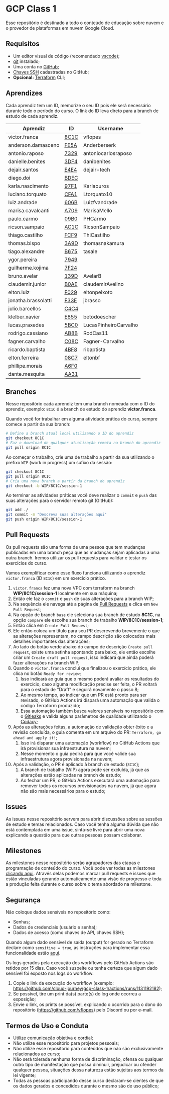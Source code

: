# GCP Class 1

Esse repositório é destinado a todo o conteúdo de educação sobre nuvem e o provedor de plataformas em nuvem Google Cloud.

## Requisitos

- Um editor visual de código (recomendado [vscode](https://code.visualstudio.com/Download));
- [git](https://git-scm.com/book/en/v2/Getting-Started-Installing-Git) instalado;
- Uma conta no [GitHub](https://github.com);
- [Chaves SSH](https://docs.github.com/pt/github/authenticating-to-github/connecting-to-github-with-ssh/adding-a-new-ssh-key-to-your-github-account) cadastradas no GitHub;
- **Opcional:** [Terraform](https://learn.hashicorp.com/tutorials/terraform/install-cli) CLI;

## Aprendizes

Cada aprendiz tem um ID, memorize o seu ID pois ele será necessário durante todo o período do curso. O link do ID leva direto para a branch de estudo de cada aprendiz.

| Aprendiz            | ID                                                             | Username              |
| ------------------- | -------------------------------------------------------------- | --------------------- |
| victor.franca       | [8C1C](https://github.com/cloud-journey/gcp-class-1/tree/8C1C) | vflopes               |
| anderson.damasceno  | [FE5A](https://github.com/cloud-journey/gcp-class-1/tree/FE5A) | Anderberserk          |
| antonio.raposo      | [7329](https://github.com/cloud-journey/gcp-class-1/tree/7329) | antoniocarlosraposo   |
| danielle.benites    | [3DF4](https://github.com/cloud-journey/gcp-class-1/tree/3DF4) | danibenites           |
| dejair.santos       | [E4E4](https://github.com/cloud-journey/gcp-class-1/tree/E4E4) | dejair-tech           |
| diego.doi           | [BDEC](https://github.com/cloud-journey/gcp-class-1/tree/BDEC) |                       |
| karla.nascimento    | [97F1](https://github.com/cloud-journey/gcp-class-1/tree/97F1) | Karlaouros            |
| luciano.torquato    | [CFA1](https://github.com/cloud-journey/gcp-class-1/tree/CFA1) | Ltorquato10           |
| luiz.andrade        | [606B](https://github.com/cloud-journey/gcp-class-1/tree/606B) | Luizfvandrade         |
| marisa.cavalcanti   | [A709](https://github.com/cloud-journey/gcp-class-1/tree/A709) | MarisaMello           |
| paulo.carmo         | [09B0](https://github.com/cloud-journey/gcp-class-1/tree/09B0) | PHCarmo               |
| ricson.sampaio      | [AC1C](https://github.com/cloud-journey/gcp-class-1/tree/AC1C) | RicsonSampaio         |
| thiago.castilho     | [FCF9](https://github.com/cloud-journey/gcp-class-1/tree/FCF9) | ThiCastilho           |
| thomas.bispo        | [3A9D](https://github.com/cloud-journey/gcp-class-1/tree/3A9D) | thomasnakamura        |
| tiago.alexandre     | [B675](https://github.com/cloud-journey/gcp-class-1/tree/B675) | tasale                |
| ygor.pereira        | [7949](https://github.com/cloud-journey/gcp-class-1/tree/7949) |                       |
| guilherme.kojima    | [7F24](https://github.com/cloud-journey/gcp-class-1/tree/7F24) |                       |
| bruno.avelar        | [139D](https://github.com/cloud-journey/gcp-class-1/tree/139D) | AvelarB               |
| claudemir.junior    | [B0AE](https://github.com/cloud-journey/gcp-class-1/tree/B0AE) | claudemirAvelino      |
| elton.luiz          | [F029](https://github.com/cloud-journey/gcp-class-1/tree/F029) | eltonpeixoto          |
| jonatha.brassolatti | [F33E](https://github.com/cloud-journey/gcp-class-1/tree/F33E) | jbrasso               |
| julio.barcellos     | [C4C4](https://github.com/cloud-journey/gcp-class-1/tree/C4C4) |                       |
| klelber.xavier      | [E855](https://github.com/cloud-journey/gcp-class-1/tree/E855) | betodoescher          |
| lucas.praxedes      | [5BC0](https://github.com/cloud-journey/gcp-class-1/tree/5BC0) | LucasPinheiroCarvalho |
| rodrigo.cassiano    | [AB8B](https://github.com/cloud-journey/gcp-class-1/tree/AB8B) | RodCas11              |
| fagner.carvalho     | [C08C](https://github.com/cloud-journey/gcp-class-1/tree/C08C) | Fagner-Carvalho       |
| ricardo.baptista    | [4BF8](https://github.com/cloud-journey/gcp-class-1/tree/4BF8) | ribaptista            |
| elton.ferreira      | [08C7](https://github.com/cloud-journey/gcp-class-1/tree/08C7) | eltonbf               |
| phillipe.morais     | [A6F0](https://github.com/cloud-journey/gcp-class-1/tree/A6F0) |                       |
| dante.mesquita      | [AA31](https://github.com/cloud-journey/gcp-class-1/tree/AA31) |                       |

## Branches

Nesse repositório cada aprendiz tem uma branch nomeada com o ID do aprendiz, exemplo: `8C1C` é a branch de estudo do aprendiz **victor.franca**.

Quando você for trabalhar em alguma atividade prática do curso, sempre comece a partir da sua branch:

```bash
# Define a branch atual local utilizando o ID do aprendiz
git checkout 8C1C
# Faz o download de qualquer atualização remota na branch do aprendiz
git pull origin 8C1C
```

Ao começar o trabalho, crie uma de trabalho a partir da sua utilizando o prefixo `WIP` (work in progress) um sufixo da sessão:

```bash
git checkout 8C1C
git pull origin 8C1C
# Cria uma nova branch a partir da branch do aprendiz
git checkout -b WIP/8C1C/session-1
```

Ao terminar as atividades práticas você deve realizar o `commit` e `push` das suas alterações para o servidor remoto git (GitHub):

```bash
git add ./
git commit -m "Descreva suas alterações aqui"
git push origin WIP/8C1C/session-1
```

## Pull Requests

Os pull requests são uma forma de uma pessoa que tem mudanças publicadas em uma branch peça que as mudanças sejam aplicadas a uma outra branch. Iremos utilizar os pull requests para validar e testar os exercícios do curso.

Vamos exemplificar como esse fluxo funciona utilizando o aprendiz `victor.franca` (ID `8C1C`) em um exercício prático.

1. `victor.franca` fez uma nova VPC com terraform na branch **WIP/8C1C/session-1**  localmente em sua máquina;
2. Então ele faz o `commit` e `push` de suas alterações para a branch WIP;
3. Na sequência ele navega até a página de [Pull Requests](https://github.com/cloud-journey/gcp-class-1/pulls) e clica em `New Pull Request`;
4. Na opção de branch `base` ele seleciona sua branch de estudo **8C1C**, na opção `compare` ele escolhe sua branch de trabalho **WIP/8C1C/session-1**;
5. Então clica em `Create Pull Request`;
6. Ele então coloca um título para seu PR descrevendo brevemente o que as alterações representam, no campo descrição são colocados mais detalhes importantes das alterações;
7. Ao lado do botão verde abaixo do campo de descrição `Create pull request`, existe uma setinha apontando para baixo, ele então escolhe criar um `Create draft pull request`, isso indicará que ainda poderá fazer alterações na branch WIP;
8. Quando o `victor.franca` conclui que finalizou o exercício prático, ele clica no botão `Ready for review`;
   1. Isso indicará ao guia que o mesmo poderá avaliar os resultados do exercício, caso alguma modificação precise ser feita, o PR voltará para o estado de "Draft" e seguirá novamente o passo 8;
   2. Ao mesmo tempo, ao indicar que um PR está pronto para ser revisado, o GitHub Actions irá dispará uma automação que valida o código Terraform produzido;
   3. Essa automação também busca valores sensíveis no repositório com o [Gitleaks](https://github.com/zricethezav/gitleaks) e valida alguns parâmetros de qualidade utilizando o [Codacy](https://codacy.com);
9. Após as alterações feitas, a automação de validação obter êxito e a revisão concluída, o guia comenta em um arquivo do PR: `Terraform, go ahead and apply it!`;
   1.  Isso irá disparar uma automação (workflow) no GitHub Actions que irá provisionar sua infraestrutura na nuvem;
   2.  Nesse momento o guia pedirá para que você valide sua infraestrutura agora provisionada na nuvem;
10. Após a validação, o PR é aplicado à branch de estudo (`8C1C`);
    1.  A branch de trabalho (WIP) agora pode ser excluída, já que as alterações estão aplicadas na branch de estudo;
    2.  Ao fechar um PR, o GitHub Actions executará uma automação para remover todos os recursos provisionados na nuvem, já que agora não são mais necessários para o estudo;

## Issues

As issues nesse repositório servem para abrir discussões sobre as sessões de estudo e temas relacionados. Caso você tenha alguma dúvida que não está contemplada em uma issue, sinta-se livre para abrir uma nova explicando a questão para que outras pessoas possam colaborar.

## Milestones

As milestones nesse repositório serão agrupadores das etapas e programação de conteúdo do curso. Você pode ver todas as milestones [clicando aqui](https://github.com/cloud-journey/gcp-class-1/milestones). Através delas podemos marcar pull requests e issues que estão vinculadas gerando automaticamente uma visão de progresso e toda a produção feita durante o curso sobre o tema abordado na milestone.

## Segurança

Não coloque dados sensíveis no repositório como:

- Senhas;
- Dados de credenciais (usuário e senha);
- Dados de acesso (como chaves de API, chaves SSH);

Quando algum dado sensível de saída (output) for gerado no Terraform declare como `sensitive = true`, as instruções para implementar essa funcionalidade estão [aqui](https://www.terraform.io/docs/language/values/outputs.html#sensitive-suppressing-values-in-cli-output).

Os logs gerados pela execução dos workflows pelo GitHub Actions são retidos por 15 dias. Caso você suspeite ou tenha certeza que algum dado sensível foi exposto nos logs do workflow:

1. Copie o link da execução do workflow (exemplo: https://github.com/cloud-journey/gcp-class-1/actions/runs/1131192182);
2. Se possível, tire um print da(s) parte(s) do log onde ocorreu a exposição;
3. Envie o link, os prints se possível, explicando o ocorrido para o dono do repositório (https://github.com/vflopes) pelo Discord ou por e-mail.

## Termos de Uso e Conduta

- Utilize comunicação objetiva e cordial;
- Não utilize esse repositório para projetos pessoais;
- Não utilize esse repositório para conteúdos que não são exclusivamente relacionados ao curso;
- Não será tolerada nenhuma forma de discriminação, ofensa ou qualquer outro tipo de manifestação que possa diminuir, prejudicar ou ofender qualquer pessoa, situações dessa natureza estão sujeitas aos termos da lei vigente;
- Todas as pessoas participando desse curso declaram-se cientes de que os dados gerados e concedidos durante o mesmo são de uso público;